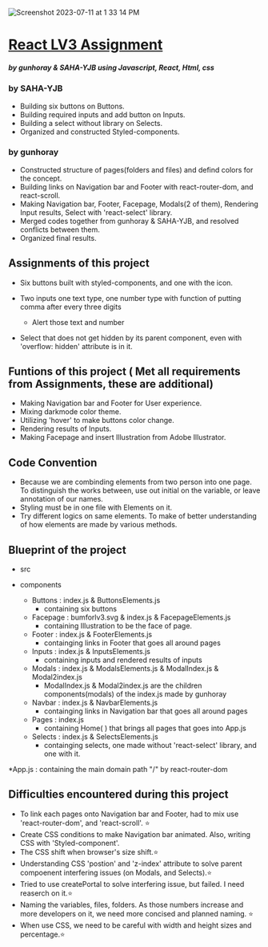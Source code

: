 ![Screenshot 2023-07-11 at 1 33 14 PM](https://github.com/gunhoray/REACT_week3_LV3/assets/88648468/3c524fc9-c6da-4d81-a2e2-4e089c1ca915)


# [React LV3 Assignment](https://react-week3-lv3.vercel.app/) 
##### by gunhoray & SAHA-YJB using Javascript, React, Html, css

### by SAHA-YJB
  * Building six buttons on Buttons.
  * Building required inputs and add button on Inputs.
  * Building a select without library on Selects. 
  * Organized and constructed Styled-components.
### by gunhoray
  * Constructed structure of pages(folders and files) and defind colors for the concept.
  * Building links on Navigation bar and Footer with react-router-dom, and react-scroll.
  * Making Navigation bar, Footer, Facepage, Modals(2 of them), Rendering Input results, Select with 'react-select' library.
  * Merged codes together from gunhoray & SAHA-YJB, and resolved conflicts between them.
  * Organized final results.

## Assignments of this project
  * Six buttons built with styled-components, and one with the icon.
    
  * Two inputs one text type, one number type with function of putting comma after every three digits
    * Alert those text and number

  * Select that does not get hidden by its parent component, even with 'overflow: hidden' attribute is in it.

## Funtions of this project ( Met all requirements from Assignments, these are additional)
  * Making Navigation bar and Footer for User experience.
  * Mixing darkmode color theme.
  * Utilizing 'hover' to make buttons color change.
  * Rendering results of Inputs.
  * Making Facepage and insert Illustration from Adobe Illustrator.

## Code Convention 
  * Because we are combinding elements from two person into one page. To distinguish the works between, use out initial on the variable, or leave annotation of our names.
  * Styling must be in one file with Elements on it.
  * Try different logics on same elements. To make of better understanding of how elements are made by various methods.

## Blueprint of the project
* src
  
* components
  * Buttons : index.js & ButtonsElements.js
    - containing six buttons 
  * Facepage : bumforlv3.svg & index.js & FacepageElements.js
    - containing Illustration to be the face of page.
  * Footer : index.js & FooterElements.js
    - containging links in Footer that goes all around pages 
  * Inputs : index.js & InputsElements.js
    - containing inputs and rendered results of inputs
  * Modals : index.js & ModalsElements.js & ModalIndex.js & Modal2index.js
    -  ModalIndex.js & Modal2index.js are the children components(modals) of the index.js made by gunhoray  
  * Navbar : index.js & NavbarElements.js
    - containging links in Navigation bar that goes all around pages 
  * Pages : index.js
    - containing Home( ) that brings all pages that goes into App.js 
  * Selects : index.js & SelectsElements.js
    - containging selects, one made without 'react-select' library, and one with it.
    
*App.js : containing the main domain path "/" by react-router-dom

## Difficulties encountered during this project
* To link each pages onto Navigation bar and Footer, had to mix use 'react-router-dom', and 'react-scroll'. ⭐️
* Create CSS conditions to make Navigation bar animated. Also, writing CSS with 'Styled-component'.
* The CSS shift when browser's size shift.⭐️
* Understanding CSS 'postion' and 'z-index' attribute to solve parent compoenent interfering issues (on Modals, and Selects).⭐️
* Tried to use createPortal to solve interfering issue, but failed. I need reaserch on it.⭐️
* Naming the variables, files, folders. As those numbers increase and more developers on it, we need more concised and planned naming. ⭐️
* When use CSS, we need to be careful with width and height sizes and percentage.⭐️

